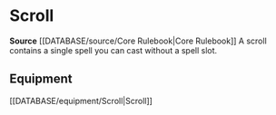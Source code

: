 ﻿---
id: '140'
name: Scroll
rarity: Common
rus_type_level: null
source: '[[DATABASE/source/Core Rulebook|Core Rulebook]]'
trait:
- Scroll
type: Trait

---
# Scroll

**Source** [[DATABASE/source/Core Rulebook|Core Rulebook]] 
A scroll contains a single spell you can cast without a spell slot.

## Equipment

[[DATABASE/equipment/Scroll|Scroll]]